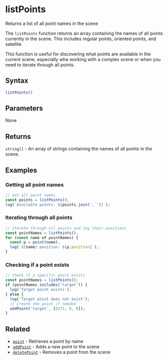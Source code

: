 # listPoints

Returns a list of all point names in the scene

The `listPoints` function returns an array containing the names of all points
currently in the scene.  This includes regular points, oriented points, and
satellite

This function is useful for discovering what points are available in the
current scene, especially whe working with a complex scene or when you need to
iterate through all points.


## Syntax

```javascript
listPoints()
```

## Parameters

None

## Returns

`string[]` - An array of strings containing the names of all points in the scene.


## Examples

### Getting all point names

```javascript
// Get all point names
const points = listPoints();
log(`Available points: ${points.join(', ')}`);
```

### Iterating through all points

```javascript
// Iterate through all points and log their positions
const pointNames = listPoints();
for (const name of pointNames) {
  const p = point(name);
  log(`${name} position: ${p.position}`);
}
```

### Checking if a point exists

```javascript
// Check if a specific point exists
const pointNames = listPoints();
if (pointNames.includes('target')) {
  log('Target point exists');
} else {
  log('Target point does not exist');
  // Create the point if needed
  addPoint('target', [6371, 0, 0]);
}
```

## Related

- [`point`](/dsl/commands/point) - Retrieves a point by name
- [`addPoint`](/dsl/commands/addPoint) - Adds a new point to the scene
- [`deletePoint`](/dsl/commands/deletePoint) - Removes a point from the scene
